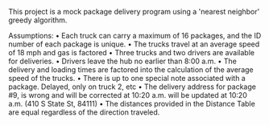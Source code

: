 This project is a mock package delivery program using a
'nearest neighbor' greedy algorithm.

Assumptions:
•   Each truck can carry a maximum of 16 packages, and the ID number of each package is unique.
•   The trucks travel at an average speed of 18 mph and gas is factored
•   Three trucks and two drivers are available for deliveries.
•   Drivers leave the hub no earlier than 8:00 a.m.
•   The delivery and loading times are factored into the calculation of the average speed of the trucks.
•   There is up to one special note associated with a package. Delayed, only on truck 2, etc
•   The delivery address for package #9, is wrong and will be corrected at 10:20 a.m. will be updated at 10:20 a.m.
     (410 S State St, 84111)
•   The distances provided in the Distance Table are equal regardless of the direction traveled.

